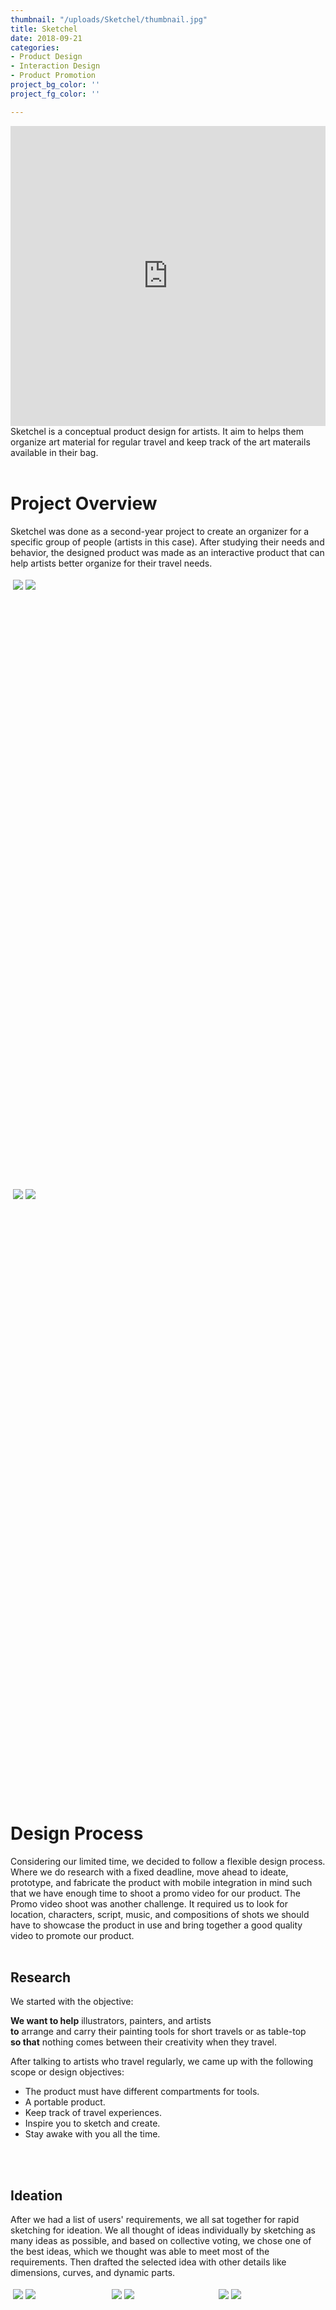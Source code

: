 ```yaml
---
thumbnail: "/uploads/Sketchel/thumbnail.jpg"
title: Sketchel
date: 2018-09-21
categories:
- Product Design
- Interaction Design
- Product Promotion
project_bg_color: ''
project_fg_color: ''

---
```






<iframe width="100%" height="480" src="https://www.youtube.com/embed/DUdFH26O5Yo" title="YouTube video player" frameborder="0" allow="accelerometer; autoplay; clipboard-write; encrypted-media; gyroscope; picture-in-picture" allowfullscreen></iframe> 
Sketchel is a conceptual product design for artists.
It aim to helps them organize art material for regular travel and keep track of the art materails available in their bag.

<br>
<br>

# Project Overview
Sketchel was done as a second-year project to create an organizer for a specific group of people (artists in this case). 
After studying their needs and behavior, the designed product was made as an interactive product that can help artists better organize for their travel needs.

<div class="row"; style=" display: flex;
  flex-wrap: wrap; height:50%;
  padding: 2px;">
  <div class="column"; style="  flex: 50%;
  padding: 2px;">
    <img src="https://mir-s3-cdn-cf.behance.net/project_modules/disp/641fc571743995.5c23a8ccecdf4.jpg">
    <img src="https://mir-s3-cdn-cf.behance.net/project_modules/max_1200/28ce7671743995.5c23b9f46ac63.jpg">

  </div>
  <div class="column" ; style="  flex: 50%;
  padding: 02px;">
    <img src="https://mir-s3-cdn-cf.behance.net/project_modules/max_1200/73110971743995.5c23a8cced571.jpg">
    <img src="https://mir-s3-cdn-cf.behance.net/project_modules/disp/9e3c7b71743995.5c23a8cced1f5.jpg">
  
  </div>
</div>



# Design Process
Considering our limited time, we decided to follow a flexible design process.
Where we do research with a fixed deadline, move ahead to ideate, prototype, and fabricate the product with mobile integration in mind such that we have enough time to shoot a promo video for our product.
The Promo video shoot was another challenge. It required us to look for location, characters, script, music, and compositions of shots we should have to showcase the product in use and bring together a good quality video to promote our product.
<br>
<br>

## Research
We started with the objective:<br>

**We want to help** illustrators, painters, and artists <br>
**to** arrange and carry their painting tools for short travels or as table-top<br>
**so that** nothing comes between their creativity when they travel.

After talking to artists who travel regularly, we came up with the following scope or design objectives:

- The product must have different compartments for tools.
- A portable product. 
- Keep track of travel experiences. 
- Inspire you to sketch and create. 
- Stay awake with you all the time.

<br>
<br>

## Ideation
After we had a list of users' requirements, we all sat together for rapid sketching for ideation.
We all thought of ideas individually by sketching as many ideas as possible, and based on collective voting, we chose one of the best ideas, which we thought was able to meet most of the requirements. Then drafted the selected idea with other details like dimensions, curves, and dynamic parts.

<div class="row"; style=" display: flex;
  flex-wrap: wrap;height:50%;
  padding: 2px;">
  <div class="column"; style="  flex: 30.7%;
  padding: 2px;">
    <img src="https://mir-s3-cdn-cf.behance.net/project_modules/disp/7d0cf571743995.5c23b448d2c50.jpg">
    <img src="https://mir-s3-cdn-cf.behance.net/project_modules/disp/59317a71743995.5c23b448d2879.jpg">
    

  </div>
  <div class="column" ; style="  flex: 33.3%;
  padding: 02px;">
    <img src="https://mir-s3-cdn-cf.behance.net/project_modules/disp/96194371743995.5c23b448d20fa.jpg">
    <img src="https://mir-s3-cdn-cf.behance.net/project_modules/disp/c6d54e71743995.5c23b448d3542.jpg">
  </div>

  <div class="column" ; style="  flex: 33.3%;
  padding: 02px;">
 <img src="https://mir-s3-cdn-cf.behance.net/project_modules/disp/be536271743995.5c23b448d24d7.jpg">
 <img src="https://mir-s3-cdn-cf.behance.net/project_modules/disp/49944e71743995.5c23b448d1cad.jpg">
  </div>

</div>
<br>
<br>

## Prototypes
After finalizing the concept, we made rapid prototypes with modular compartments to see what works best and efficiently arrange the art materials. Through our prototypes, we observed a lot of details that were to be rectified, including some of the dimensions at the edges for easy folding. After satisfactory results, we moved on to the fabrication of the product.


<div class="row"; style=" display: flex;
  flex-wrap: wrap; height:50%;
  padding: 2px;">
  
  <div class="column"; style="  flex: 22.3%;
  padding: 2px;">
    <img src="https://mir-s3-cdn-cf.behance.net/project_modules/disp/e20f9e71743995.5c23b44974a0a.jpg">
    <img src="https://mir-s3-cdn-cf.behance.net/project_modules/disp/5a73b971743995.5c23b44974cd7.jpg">
    <img src="https://mir-s3-cdn-cf.behance.net/project_modules/disp/e93bd871743995.5c23b4497544a.jpg">
  </div>

  <div class="column" ; style="  flex: 33.3%;
  padding: 02px;">
    <img src="https://mir-s3-cdn-cf.behance.net/project_modules/disp/c3bb1971743995.5c23b44974227.jpg">
    <img src="https://mir-s3-cdn-cf.behance.net/project_modules/disp/19a6eb71743995.5c23b4497456a.jpg">
   </div>
  
  <div class="column" ; style="  flex: 33.3%;
  padding: 02px;">
    <img src="https://mir-s3-cdn-cf.behance.net/project_modules/disp/7b62aa71743995.5c23b44975161.jpg">
     <img src="https://mir-s3-cdn-cf.behance.net/project_modules/disp/2d53a971743995.5c23b449759ed.jpg">
  </div>

</div>
<br>
<br>

## Mobile Integration 
 The bag comes with a simple mobile integrated app that goes beyond just organizing the art tools. It also allows the user to keep track of available tools, make a travel schedule and create a Travel log consisting of videos and pictures. The stable platform also works as a battery-powered led lamp, like an animator's light box, which is controlled by the mobile app. 


<br>
<br>

### Night-mode

<img src="https://mir-s3-cdn-cf.behance.net/project_modules/fs/6b170671743995.62bb07713ec7a.gif" width="50%" height="50%">

<br><br>

### Information Architecture And High-fedility Prototype
<img src="https://mir-s3-cdn-cf.behance.net/project_modules/fs/cddbd671743995.5c23b44a29e1b.png" width="65%" height="65%">
<iframe src="https://marvelapp.com/prototype/68g4j76?emb=1&iosapp=false&frameless=false" width="200" height="322.5" allowTransparency="true" frameborder="0" style="-webkit-clip-path: inset(2px 2px); clip-path: inset(2px 2px)"></iframe> 


<br>
<br>


# BTS 
Sketchel is a creation of a collaboration between my friends Archa Suresh, Subha Govindaraj, Thadhagath MP, and me, where each of us played an essential part in realizing the product from a concept to a physical prototype. It took a lot of effort for each of us as we all had to use different new skills, which made it more fun. Although this project was a second-year project, it played a pivotal role and made us realize the potential of teamwork. *We divided the project into four parts: Research led by Subha Govindaraj, ideation and fabrication led by Aarcha Suresh, mobile integration by Shuvam Bharti, and Promotion video led by Thadhagath MP.
 
<img src="https://mir-s3-cdn-cf.behance.net/project_modules/disp/0e995071743995.5c23b68417888.jpg" alt="team for shoot location hunt" width="33%">
<img src="https://mir-s3-cdn-cf.behance.net/project_modules/disp/bbe67b71743995.5c23b684174f7.jpg" width="33%">
<img src="https://mir-s3-cdn-cf.behance.net/project_modules/disp/3d4ae271743995.62af28bfb47bd.jpg" width="33%">